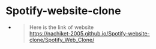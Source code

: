 ﻿# Spotify-website-clone

- > Here is the link of website<br>https://nachiket-2005.github.io/Spotify-website-clone/Spotify_Web_Clone/
 
